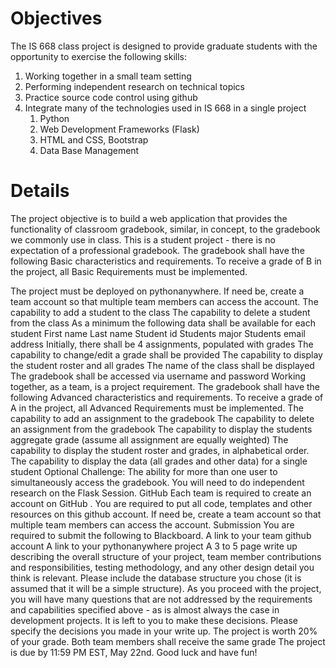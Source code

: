 # Objectives

The IS 668 class project is designed to provide graduate students with the opportunity to exercise the following skills:
  1. Working together in a small team setting
  2. Performing independent research on technical topics
  3. Practice source code control using github
  4. Integrate many of the technologies used in IS 668 in a single project
     1. Python
     2. Web Development Frameworks (Flask)
     3. HTML and CSS, Bootstrap
     4. Data Base Management
     
# Details

The project objective is to build a web application that provides the functionality of classroom gradebook, similar, in concept, to the gradebook we commonly use in class. This is a student project - there is no expectation of a professional gradebook. The gradebook shall have the following Basic characteristics and requirements. To receive a grade of B in the project, all Basic Requirements must be implemented.

The project must be deployed on pythonanywhere. If need be, create a team account so that multiple team members can access the account.
The capability to add a student to the class
The capability to delete a student from the class
As a minimum the following data shall be available for each student
First name
Last name
Student id
Students major
Students email address
Initially, there shall be 4 assignments, populated with grades
The capability to change/edit a grade shall be provided
The capability to display the student roster and all grades
The name of the class shall be displayed
The gradebook shall be accessed via username and password
Working together, as a team, is a project requirement.
The gradebook shall have the following Advanced characteristics and requirements. To receive a grade of A in the project, all Advanced Requirements must be implemented.
The capability to add an assignment to the gradebook
The capability to delete an assignment from the gradebook
The capability to display the students aggregate grade (assume all assignment are equally weighted)
The capability to display the student roster and grades, in alphabetical order.
The capability to display the data (all grades and other data) for a single student
Optional Challenge: The ability for more than one user to simultaneously access the gradebook. You will need to do independent research on the Flask Session.
GitHub
Each team is required to create an account on GitHub . You are required to put all code, templates and other resources on this github account. If need be, create a team account so that multiple team members can access the account.
Submission
You are required to submit the following to Blackboard.
A link to your team github account
A link to your pythonanywhere project
A 3 to 5 page write up describing the overall structure of your project, team member contributions and responsibilities, testing methodology, and any other design detail you think is relevant. Please include the database structure you chose (it is assumed that it will be a simple structure). As you proceed with the project, you will have many questions that are not addressed by the requirements and capabilities specified above - as is almost always the case in development projects. It is left to you to make these decisions. Please specify the decisions you made in your write up.
The project is worth 20% of your grade. Both team members shall receive the same grade
The project is due by 11:59 PM EST, May 22nd.
Good luck and have fun!
